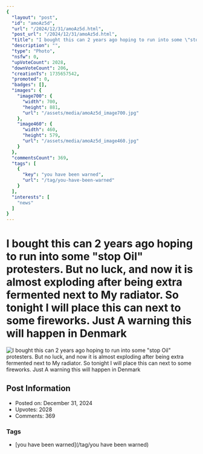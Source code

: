 ```yaml
---
{
  "layout": "post",
  "id": "amoAz5d",
  "url": "/2024/12/31/amoAz5d.html",
  "post_url": "/2024/12/31/amoAz5d.html",
  "title": "I bought this can 2 years ago hoping to run into some \"stop Oil\" protesters. But no luck, and now it is almost exploding after being extra fermented next to My radiator. So tonight I will place this can next to some fireworks. Just A warning this will happen in Denmark",
  "description": "",
  "type": "Photo",
  "nsfw": 0,
  "upVoteCount": 2028,
  "downVoteCount": 206,
  "creationTs": 1735657542,
  "promoted": 0,
  "badges": [],
  "images": {
    "image700": {
      "width": 700,
      "height": 881,
      "url": "/assets/media/amoAz5d_image700.jpg"
    },
    "image460": {
      "width": 460,
      "height": 579,
      "url": "/assets/media/amoAz5d_image460.jpg"
    }
  },
  "commentsCount": 369,
  "tags": [
    {
      "key": "you have been warned",
      "url": "/tag/you-have-been-warned"
    }
  ],
  "interests": [
    "news"
  ]
}
---
```


# I bought this can 2 years ago hoping to run into some "stop Oil" protesters. But no luck, and now it is almost exploding after being extra fermented next to My radiator. So tonight I will place this can next to some fireworks. Just A warning this will happen in Denmark

![I bought this can 2 years ago hoping to run into some "stop Oil" protesters. But no luck, and now it is almost exploding after being extra fermented next to My radiator. So tonight I will place this can next to some fireworks. Just A warning this will happen in Denmark](/assets/media/amoAz5d_image700.jpg)

## Post Information

- Posted on: December 31, 2024
- Upvotes: 2028
- Comments: 369

### Tags

- [you have been warned](/tag/you have been warned)
